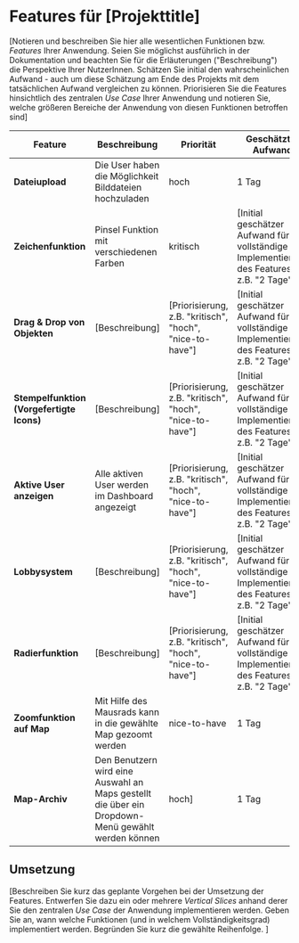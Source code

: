 # Features für [Projekttitle]

[Notieren und beschreiben Sie hier alle wesentlichen Funktionen bzw. *Features* Ihrer Anwendung. Seien Sie möglichst ausführlich in der Dokumentation und beachten Sie für die Erläuterungen ("Beschreibung") die Perspektive Ihrer NutzerInnen. Schätzen Sie initial den wahrscheinlichen Aufwand - auch um diese Schätzung am Ende des Projekts mit dem tatsächlichen Aufwand vergleichen zu können. Priorisieren Sie die Features hinsichtlich des zentralen *Use Case* Ihrer Anwendung und notieren Sie, welche größeren Bereiche der Anwendung von diesen Funktionen betroffen sind]

| Feature | Beschreibung | Priorität | Geschätzter Aufwand | Betroffene Schichten |
|---------|--------------|-----------|--------------------|---------------------|
| **Dateiupload** | Die User haben die Möglichkeit Bilddateien hochzuladen  | hoch | 1 Tag | [Betroffene Bereiche/Schichten der Anwendung] |
| **Zeichenfunktion** | Pinsel Funktion mit verschiedenen Farben | kritisch | [Initial geschätzer Aufwand für die vollständige Implementierung des Features, z.B. "2 Tage"] | [Betroffene Bereiche/Schichten der Anwendung] |
| **Drag & Drop von Objekten** | [Beschreibung] | [Priorisierung, z.B. "kritisch", "hoch", "nice-to-have"] | [Initial geschätzer Aufwand für die vollständige Implementierung des Features, z.B. "2 Tage"] | [Betroffene Bereiche/Schichten der Anwendung] |
| **Stempelfunktion (Vorgefertigte Icons)** | [Beschreibung] | [Priorisierung, z.B. "kritisch", "hoch", "nice-to-have"] | [Initial geschätzer Aufwand für die vollständige Implementierung des Features, z.B. "2 Tage"] | [Betroffene Bereiche/Schichten der Anwendung] |
| **Aktive User anzeigen** | Alle aktiven User werden im Dashboard angezeigt | [Priorisierung, z.B. "kritisch", "hoch", "nice-to-have"] | [Initial geschätzer Aufwand für die vollständige Implementierung des Features, z.B. "2 Tage"] | [Betroffene Bereiche/Schichten der Anwendung] |
| **Lobbysystem** | [Beschreibung] | [Priorisierung, z.B. "kritisch", "hoch", "nice-to-have"] | [Initial geschätzer Aufwand für die vollständige Implementierung des Features, z.B. "2 Tage"] | [Betroffene Bereiche/Schichten der Anwendung] |
| **Radierfunktion** | [Beschreibung] | [Priorisierung, z.B. "kritisch", "hoch", "nice-to-have"] | [Initial geschätzer Aufwand für die vollständige Implementierung des Features, z.B. "2 Tage"] | [Betroffene Bereiche/Schichten der Anwendung] |
| **Zoomfunktion auf Map** | Mit Hilfe des Mausrads kann in die gewählte Map gezoomt werden | nice-to-have | 1 Tag | Dashboard / Canvas |
| **Map-Archiv** | Den Benutzern wird eine Auswahl an Maps gestellt die über ein Dropdown-Menü gewählt werden können | hoch] | 1 Tag | [Betroffene Bereiche/Schichten der Anwendung] |

## Umsetzung

[Beschreiben Sie kurz das geplante Vorgehen bei der Umsetzung der Features. Entwerfen Sie dazu ein oder mehrere *Vertical Slices* anhand derer Sie den zentralen *Use Case* der Anwendung implementieren werden. Geben Sie an, wann welche Funktionen (und in welchem Vollständigkeitsgrad) implementiert werden. Begründen Sie kurz die gewählte Reihenfolge. ]

